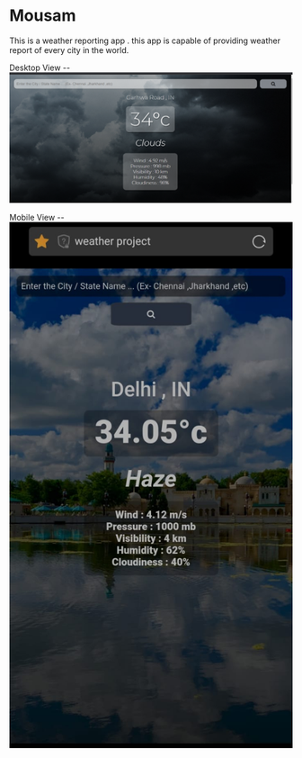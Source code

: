 # Mousam
This is a weather reporting app . this app is capable of providing weather report of every city in the world.

Desktop View --
![Destop View](views/desktop.png)

Mobile View --
![Mobile View](views/mobile.jpeg)
